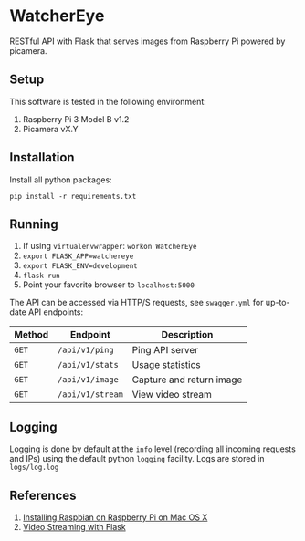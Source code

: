 # WatcherEye
RESTful API with Flask that serves images from Raspberry Pi powered by picamera.

## Setup
This software is tested in the following environment:
1. Raspberry Pi 3 Model B v1.2
2. Picamera vX.Y

## Installation
Install all python packages:

`pip install -r requirements.txt`

## Running
1. If using `virtualenvwrapper`: `workon WatcherEye`
2. `export FLASK_APP=watchereye`
3. `export FLASK_ENV=development`
4. `flask run`
5. Point your favorite browser to `localhost:5000`

The API can be accessed via HTTP/S requests, see `swagger.yml` for up-to-date API endpoints:

| Method | Endpoint | Description |
|-|-|-|
| `GET` | `/api/v1/ping` | Ping API server |
| `GET` | `/api/v1/stats` | Usage statistics |
| `GET` | `/api/v1/image` | Capture and return image |
| `GET` | `/api/v1/stream` | View video stream |

## Logging
Logging is done by default at the `info` level (recording all incoming requests and IPs) using the default python `logging` facility. Logs are stored in `logs/log.log`

## References
1. [Installing Raspbian on Raspberry Pi on Mac OS X](https://www.raspberrypi.org/documentation/installation/installing-images/)
2. [Video Streaming with Flask](https://blog.miguelgrinberg.com/post/video-streaming-with-flask)
